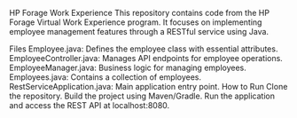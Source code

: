HP Forage Work Experience
This repository contains code from the HP Forage Virtual Work Experience program. It focuses on implementing employee management features through a RESTful service using Java.

Files
Employee.java: Defines the employee class with essential attributes.
EmployeeController.java: Manages API endpoints for employee operations.
EmployeeManager.java: Business logic for managing employees.
Employees.java: Contains a collection of employees.
RestServiceApplication.java: Main application entry point.
How to Run
Clone the repository.
Build the project using Maven/Gradle.
Run the application and access the REST API at localhost:8080.
